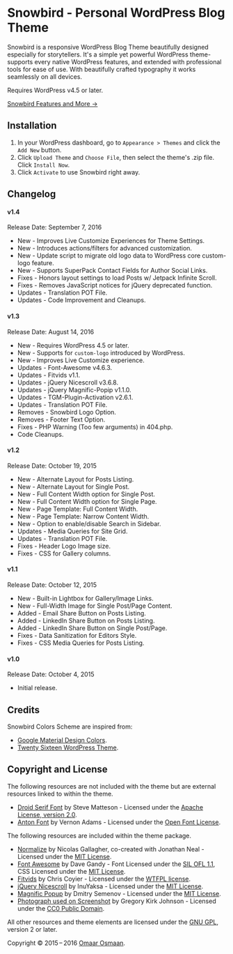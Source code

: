 # Snowbird - Personal WordPress Blog Theme
Snowbird is a responsive WordPress Blog Theme beautifully designed especially for storytellers. It's a simple yet powerful WordPress theme- supports every native WordPress features, and extended with professional tools for ease of use. With beautifully crafted typography it works seamlessly on all devices.

Requires WordPress v4.5 or later.

[Snowbird Features and More &rarr;](https://xfrontend.com/themes/snowbird-wordpress-theme/)

## Installation
	
1. In your WordPress dashboard, go to `Appearance > Themes` and click the `Add New` button.
2. Click `Upload Theme` and `Choose File`, then select the theme's .zip file. Click `Install Now`.
3. Click `Activate` to use Snowbird right away.

## Changelog

#### v1.4
Release Date: September 7, 2016

* New - Improves Live Customize Experiences for Theme Settings.
* New - Introduces actions/filters for advanced customization.
* New - Update script to migrate old logo data to WordPress core custom-logo feature.
* New - Supports SuperPack Contact Fields for Author Social Links.
* Fixes - Honors layout settings to load Posts w/ Jetpack Infinite Scroll.
* Fixes - Removes JavaScript notices for jQuery deprecated function.
* Updates - Translation POT File.
* Updates - Code Improvement and Cleanups.

#### v1.3
Release Date: August 14, 2016

* New - Requires WordPress 4.5 or later.
* New - Supports for `custom-logo` introduced by WordPress.
* New - Improves Live Customize experience.
* Updates - Font-Awesome v4.6.3.
* Updates - Fitvids v1.1.
* Updates - jQuery Nicescroll v3.6.8.
* Updates - jQuery Magnific-Popip v1.1.0.
* Updates - TGM-Plugin-Activation v2.6.1.
* Updates - Translation POT File.
* Removes - Snowbird Logo Option.
* Removes - Footer Text Option.
* Fixes - PHP Warning (Too few arguments) in 404.php.
* Code Cleanups.

#### v1.2
Release Date: October 19, 2015

* New - Alternate Layout for Posts Listing.
* New - Alternate Layout for Single Post.
* New - Full Content Width option for Single Post.
* New - Full Content Width option for Single Page.
* New - Page Template: Full Content Width.
* New - Page Template: Narrow Content Width.
* New - Option to enable/disable Search in Sidebar.
* Updates - Media Queries for Site Grid.
* Updates - Translation POT File.
* Fixes - Header Logo Image size.
* Fixes - CSS for Gallery columns.

#### v1.1
Release Date: October 12, 2015

* New - Built-in Lightbox for Gallery/Image Links.
* New - Full-Width Image for Single Post/Page Content.
* Added - Email Share Button on Posts Listing.
* Added - LinkedIn Share Button on Posts Listing.
* Added - LinkedIn Share Button on Single Post/Page.
* Fixes - Data Sanitization for Editors Style.
* Fixes - CSS Media Queries for Posts Listing.

#### v1.0
Release Date: October 4, 2015

* Initial release.

## Credits 

Snowbird Colors Scheme are inspired from:

* [Google Material Design Colors](https://www.google.com/design/spec/style/color.html). 
* [Twenty Sixteen WordPress Theme](https://wordpress.org/themes/twentysixteen/).


## Copyright and License

The following resources are not included with the theme but are external resources linked to within the theme.

* [Droid Serif Font](http://www.google.com/fonts/specimen/Droid+Serif) by Steve Matteson - Licensed under the [Apache License, version 2.0](http://www.apache.org/licenses/LICENSE-2.0.html).
* [Anton Font](http://www.google.com/fonts/specimen/Open+Sans) by Vernon Adams - Licensed under the [Open Font License](http://scripts.sil.org/cms/scripts/page.php?site_id=nrsi&id=OFL_web).

The following resources are included within the theme package.

* [Normalize](http://necolas.github.io/normalize.css/) by Nicolas Gallagher, co-created with Jonathan Neal - Licensed under the [MIT License](http://opensource.org/licenses/MIT).
* [Font Awesome](http://fontawesome.io/) by Dave Gandy - Font Licensed under the [SIL OFL 1.1](http://scripts.sil.org/OFL), CSS Licensed under the [MIT License](http://opensource.org/licenses/MIT).
* [Fitvids](http://fitvidsjs.com/) by Chris Coyier - Licensed under the [WTFPL license](http://sam.zoy.org/wtfpl/).
* [jQuery Nicescroll](https://github.com/inuyaksa/jquery.nicescroll) by InuYaksa - Licensed under the [MIT License](http://opensource.org/licenses/MIT).
* [Magnific Popup](http://dimsemenov.com/plugins/magnific-popup/) by Dmitry Semenov - Licensed under the [MIT License](http://opensource.org/licenses/MIT).
* [Photograph used on Screenshot](https://pixabay.com/en/beach-relaxation-sunbathing-female-591125/) by Gregory Kirk Johnson - Licensed under the [CC0 Public Domain](https://creativecommons.org/publicdomain/zero/1.0/deed.en).

All other resources and theme elements are licensed under the [GNU GPL](http://www.gnu.org/licenses/old-licenses/gpl-2.0.html), version 2 or later.

Copyright &copy; 2015&thinsp;&ndash;&thinsp;2016 [Omaar Osmaan](https://moonomo.com/).